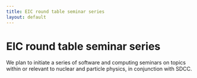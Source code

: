```yaml
---
title: EIC round table seminar series
layout: default
---
```


# EIC round table seminar series

We plan to initiate a series of software and computing seminars on topics within or relevant to nuclear and particle physics, in conjunction with SDCC.
